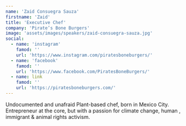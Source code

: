 ```yaml
---
name: 'Zaid Consuegra Sauza'
firstname: 'Zaid'
title: 'Executive Chef'
company: 'Pirate’s Bone Burgers'
image: 'assets/images/speakers/zaid-consuegra-sauza.jpg'
social:
  - name: 'instagram'
    famod: ''
    url: 'https://www.instagram.com/piratesboneburgers/'
  - name: 'facebook'
    famod: ''
    url: 'https://www.facebook.com/PiratesBoneBurgers/'
  - name: link
    famod: ''
    url: 'https://piratesboneburgers.com/'
---
```


Undocumented and unafraid Plant-based chef, born in Mexico City. Entrepreneur at the core, but with a passion for climate change, human , immigrant & animal rights activism.
